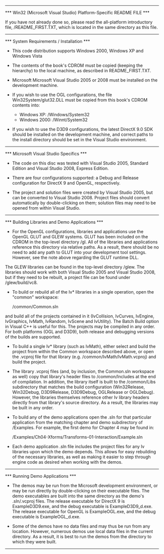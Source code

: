 ***********************************************************************
*** Win32 (Microsoft Visual Studio) Platform-Specific README FILE ***

If you have not already done so, please read the all-platform introductory file, /README_FIRST.TXT, which is located in the same directory as this file.


***********************************************************************
*** System Requirements / Installation ***

* This code distribution supports Windows 2000, Windows XP and Windows Vista

* The contents of the book's CDROM must be copied (keeping the hierarchy) to the local machine, as described in README_FIRST.TXT.

* Microsoft Microsoft Visual Studio 2005 or 2008 must be installed on the development machine.

* If you wish to use the OGL configurations, the file Win32System/glut32.DLL must be copied from this book's CDROM contents into:
	* Windows XP: /Windows/System32
	* Windows 2000: /Winnt/System32

* If you wish to use the D3D9 configurations, the latest DirectX 9.0 SDK should be installed on the development machine, and correct paths to the install directory should be set in the Visual Studio environment.


***********************************************************************
*** Microsoft Visual Studio Specifics ***

* The code on this disc was tested with Visual Studio 2005, Standard Edition and Visual Studio 2008, Express Edition.

* There are four configurations supported: a Debug and Release configuration for DirectX 9 and OpenGL, respectively.  

* The project and solution files were created by Visual Studio 2005, but can be converted to Visual Studio 2008.  Project files should convert automatically by double-clicking on them; solution files may need to be opened from within Visual Studio.


***********************************************************************
*** Building Libraries and Demo Applications ***

* For the OpenGL configurations, libraries and applications use the OpenGL GLUT and GLEW systems.  GLUT has been included on the CDROM in the top-level directory /gl.  All of the libraries and applications reference this directory via relative paths.  As a result, there should be no need to add any path to GLUT into your development tool settings.  However, see the note above regarding the GLUT runtime DLL.

The GLEW libraries can be found in the top-level directory /glew.  The libraries should work with both Visual Studio 2005 and Visual Studio 2008, but if they need to be rebuilt, a project file can be found under /glew/build/vc8.

* To build or rebuild all of the Iv* libraries in a single operation, open the "common" workspace:

	/common/Common.sln

and build all of the projects contained in it (IvCollision, IvCurves, IvEngine, IvGraphics, IvMath, IvRandom, IvScene and IvUtility).  The Batch Build option in Visual C++ is useful for this.  The projects may be compiled in any order.  For both platforms (OGL and D3D9), both release and debugging versions of the builds are supported.

* To build a single Iv* library (such as IvMath), either select and build the project from within the Common workspace described above, or open the .vcproj file for that library (e.g. /common/IvMath/IvMath.vcproj) and build the project. 

* The library .vcproj files (and, by inclusion, the Common.sln workspace as well) copy that library's header files to /common/Includes at the end of compilation.  In addition, the library itself is built to the /common/Libs subdirectory that matches the build configuration (Win32Release, Win32Debug, D3D9Release, D3D9Debug, OGLRelease or OGLDebug).  However, the libraries themselves reference other Iv library headers directly from that library's source directory.  As a result, the libraries may be built in any order.

* To build any of the demo applications open the .sln for that particular application from the matching chapter and demo subdirectory of /Examples.  For example, the first demo for Chapter 4 may be found in:

	/Examples/Ch04-Xforms/Transforms-01-Interaction/Example.sln

* Each demo application .sln file includes the project files for any Iv libraries upon which the demo depends.  This allows for easy rebuilding of the necessary libraries, as well as making it easier to step through engine code as desired when working with the demos.


***********************************************************************
*** Running Demo Applications ***

* The demos may be run from the Microsoft development environment, or may be run directly by double-clicking on their executable files.  The demo executables are built into the same directory as the demo's .sln/.vcproj files.  The release executable for DirectX 9 is ExampleD3D9.exe, and the debug executable is ExampleD3D9_d.exe.  The release executable for OpenGL is ExampleOGL.exe, and the debug executable is ExampleOGL_d.exe.

* Some of the demos have no data files and may thus be run from any location.  However, numerous demos use local data files in the current directory.  As a result, it is best to run the demos from the directory to which they were built.


***********************************************************************
